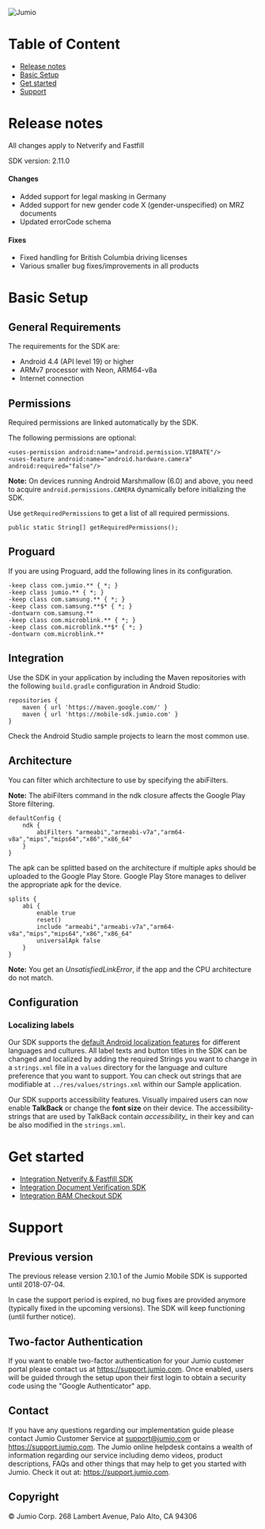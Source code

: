 ![Jumio](docs/images/jumio_feature_graphic.png)

# Table of Content
- [Release notes](#release-notes)
- [Basic Setup](#basic-setup)
- [Get started](#get-started)
- [Support](#support)

# Release notes
All changes apply to Netverify and Fastfill

SDK version: 2.11.0

#### Changes
* Added support for legal masking in Germany
* Added support for new gender code X  (gender-unspecified) on MRZ documents
* Updated errorCode schema 

#### Fixes
* Fixed handling for British Columbia driving licenses
* Various smaller bug fixes/improvements in all products

# Basic Setup

## General Requirements
The requirements for the SDK are:
*	Android 4.4 (API level 19) or higher
*	ARMv7 processor with Neon, ARM64-v8a
*	Internet connection

## Permissions
Required permissions are linked automatically by the SDK.

The following permissions are optional:
```
<uses-permission android:name="android.permission.VIBRATE"/>
<uses-feature android:name="android.hardware.camera" android:required="false"/>
```

**Note:** On devices running Android Marshmallow (6.0) and above, you need to acquire `android.permissions.CAMERA` dynamically before initializing the SDK.

Use `getRequiredPermissions` to get a list of all required permissions.

```
public static String[] getRequiredPermissions();
```

## Proguard
If you are using Proguard, add the following lines in its configuration.

```
-keep class com.jumio.** { *; }
-keep class jumio.** { *; }
-keep class com.samsung.** { *; }
-keep class com.samsung.**$* { *; }
-dontwarn com.samsung.**
-keep class com.microblink.** { *; }
-keep class com.microblink.**$* { *; }
-dontwarn com.microblink.**
```

## Integration
Use the SDK in your application by including the Maven repositories with the following `build.gradle` configuration in Android Studio:

```
repositories {
	maven { url 'https://maven.google.com/' }
	maven { url 'https://mobile-sdk.jumio.com' }
}
```

Check the Android Studio sample projects to learn the most common use.

## Architecture
You can filter which architecture to use by specifying the abiFilters.

__Note:__ The abiFilters command in the ndk closure affects the Google Play Store filtering.

```
defaultConfig {
	ndk {
		abiFilters "armeabi","armeabi-v7a","arm64-v8a","mips","mips64","x86","x86_64"
	}
}
```

The apk can be splitted based on the architecture if multiple apks should be uploaded to the Google Play Store. Google Play Store manages to deliver the appropriate apk for the device.
```
splits {
	abi {
		enable true
		reset()
		include "armeabi","armeabi-v7a","arm64-v8a","mips","mips64","x86","x86_64"
		universalApk false
	}
}
```

__Note:__ You get an *UnsatisfiedLinkError*, if the app and the CPU architecture do not match.

## Configuration

### Localizing labels
Our SDK supports the [default Android localization features](https://developer.android.com/training/basics/supporting-devices/languages.html) for different languages and cultures.
All label texts and button titles in the SDK can be changed and localized by adding the required Strings you want to change in a `strings.xml` file in a `values` directory for the language and culture preference that you want to support. You can check out strings that are modifiable at `../res/values/strings.xml` within our Sample application.

Our SDK supports accessibility features. Visually impaired users can now enable __TalkBack__ or change the __font size__ on their device. The accessibility-strings that are used by TalkBack contain *accessibility_* in their key and can be also modified in the `strings.xml`.

# Get started
- [Integration Netverify & Fastfill SDK](docs/integration_netverify-fastfill.md)
- [Integration Document Verification SDK](docs/integration_document-verification.md)
- [Integration BAM Checkout SDK](docs/integration_bam-checkout.md)

# Support

## Previous version
The previous release version 2.10.1 of the Jumio Mobile SDK is supported until 2018-07-04.

In case the support period is expired, no bug fixes are provided anymore (typically fixed in the upcoming versions). The SDK will keep functioning (until further notice).

## Two-factor Authentication
If you want to enable two-factor authentication for your Jumio customer portal please contact us at https://support.jumio.com. Once enabled, users will be guided through the setup upon their first login to obtain a security code using the "Google Authenticator" app.

## Contact
If you have any questions regarding our implementation guide please contact Jumio Customer Service at support@jumio.com or https://support.jumio.com. The Jumio online helpdesk contains a wealth of information regarding our service including demo videos, product descriptions, FAQs and other things that may help to get you started with Jumio. Check it out at: https://support.jumio.com.

## Copyright

&copy; Jumio Corp. 268 Lambert Avenue, Palo Alto, CA 94306

